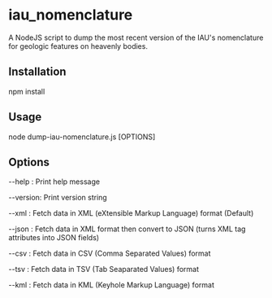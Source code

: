 # iau_nomenclature
A NodeJS script to dump the most recent version of the IAU's nomenclature for geologic features on heavenly bodies.

Installation
------------
npm install

Usage
-----------
node dump-iau-nomenclature.js [OPTIONS]

Options
----------
--help : Print help message

--version: Print version string

--xml : Fetch data in XML (eXtensible Markup Language) format (Default)

--json : Fetch data in XML format then convert to JSON (turns XML tag attributes into JSON fields)

--csv : Fetch data in CSV (Comma Separated Values) format

--tsv : Fetch data in TSV (Tab Seaparated Values) format

--kml : Fetch data in KML (Keyhole Markup Language) format
